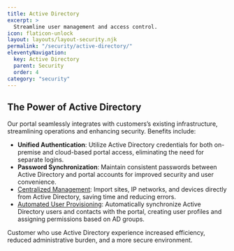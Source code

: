 ```yaml
---
title: Active Directory
excerpt: >
  Streamline user management and access control.
icon: flaticon-unlock
layout: layouts/layout-security.njk
permalink: "/security/active-directory/"
eleventyNavigation:
  key: Active Directory
  parent: Security
  order: 4
category: "security"
---
```


## The Power of Active Directory

Our portal seamlessly integrates with customers’s existing infrastructure, streamlining operations and enhancing security.
Benefits include:

- **Unified Authentication**: Utilize Active Directory credentials for both on-premise and cloud-based portal access, eliminating the need for separate logins.
- **Password Synchronization**: Maintain consistent passwords between Active Directory and portal accounts for improved security and user convenience.
- <a href="http://kb.siportal.com/portal3/kb/#article/?rID=KB&KBID=18&Method=View&Permalink=3F28241D477D7F5D475B535C627E7058484052566179702E3F40DAEDACCE0C0ABB4D838A3CAF2361ED1096EC318B856195341F91BF2EE269642464879E23DE1A6D" class="read-more">Centralized Management</a>: Import sites, IP networks, and devices directly from Active Directory, saving time and reducing errors.
- <a href="http://kb.siportal.com/portal3/kb/#article/?rID=KB&KBID=7263&Method=View&Permalink=3F28241D477D7F5D475B535C627E7058484053566678702E3F40DAEDACCE0F0DBA4A87803CAE201EEF1394E13388876C933719AABBC9F515043A1EE78E38C7146B62BC" class="read-more">Automated User Provisioning</a>: Automatically synchronize Active Directory users and contacts with the portal, creating user profiles and assigning permissions based on AD groups.

Customer who use Active Directory experience increased efficiency, reduced administrative burden, and a more secure environment.